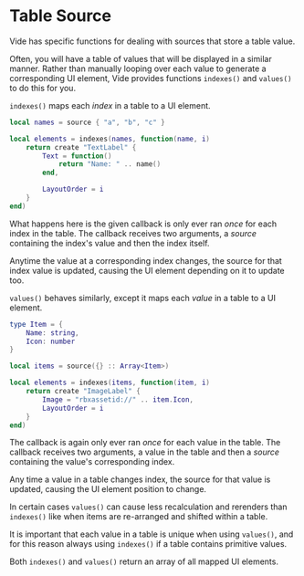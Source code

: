 # Table Source

Vide has specific functions for dealing with sources that store a table value.

Often, you will have a table of values that will be displayed in a similar
manner. Rather than manually looping over each value to generate a corresponding
UI element, Vide provides functions `indexes()` and `values()` to do this for
you.

`indexes()` maps each *index* in a table to a UI element.

```lua
local names = source { "a", "b", "c" }

local elements = indexes(names, function(name, i)
    return create "TextLabel" {
        Text = function()
            return "Name: " .. name()
        end,

        LayoutOrder = i
    }
end)
```

What happens here is the given callback is only ever ran *once* for each index
in the table. The callback receives two arguments, a *source* containing the
index's value and then the index itself.

Anytime the value at a corresponding index changes, the source for that index
value is updated, causing the UI element depending on it to update too.

`values()` behaves similarly, except it maps each *value* in a table to a UI
element.

```lua
type Item = {
    Name: string,
    Icon: number    
}

local items = source({} :: Array<Item>)

local elements = indexes(items, function(item, i)
    return create "ImageLabel" {
        Image = "rbxassetid://" .. item.Icon,
        LayoutOrder = i
    }
end)
```

The callback is again only ever ran *once* for each value in the table. The
callback receives two arguments, a value in the table and then a *source*
containing the value's corresponding index.

Any time a value in a table changes index, the source for that value is updated,
causing the UI element position to change.

In certain cases `values()` can cause less recalculation and rerenders than
`indexes()` like when items are re-arranged and shifted within a table.

It is important that each value in a table is unique when using `values()`,
and for this reason always using `indexes()` if a table contains primitive
values.

Both `indexes()` and `values()` return an array of all mapped UI elements.
